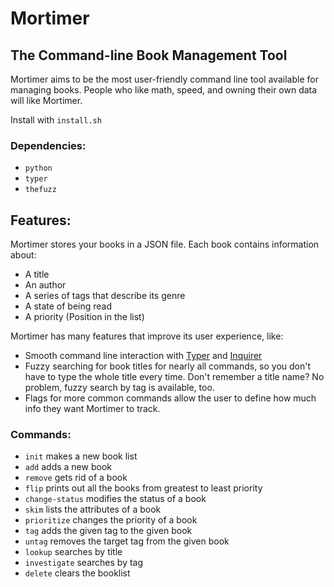 # Mortimer

[//]: <> (TODO: Add quote from Mortimer Adler here)

## The Command-line Book Management Tool

Mortimer aims to be the most user-friendly command line tool available for managing books. People who like math,
speed, and owning their own data will like Mortimer.

Install with `install.sh`

### Dependencies:

* `python`
* `typer`
* `thefuzz`

## Features:


Mortimer stores your books in a JSON file. Each book contains information about:

* A title
* An author
* A series of tags that describe its genre 
* A state of being read
* A priority (Position in the list)

Mortimer has many features that improve its user experience, like:

* Smooth command line interaction with [Typer](https://github.com/tiangolo/typer) and [Inquirer](https://github.com/kazhala/InquirerPy)
* Fuzzy searching for book titles for nearly all commands, so you don't have to type the whole title every time. Don't remember a title name? No problem, fuzzy search by tag is available, too.
* Flags for more common commands allow the user to define how much info they want Mortimer to track.

[//]: <> (TODO: Insert video demonstrating Mortimer's features. You'll want a short GIF here similar to what you did for the time tracker, but you might also want to record a full-length video to better demonstrate your work.)

### Commands:

* `init` makes a new book list
* `add` adds a new book
* `remove` gets rid of a book
* `flip` prints out all the books from greatest to least priority
*  `change-status` modifies the status of a book
* `skim` lists the attributes of a book
* `prioritize` changes the priority of a book
* `tag` adds the given tag to the given book
* `untag` removes the target tag from the given book
* `lookup` searches by title
* `investigate` searches by tag
* `delete` clears the booklist

